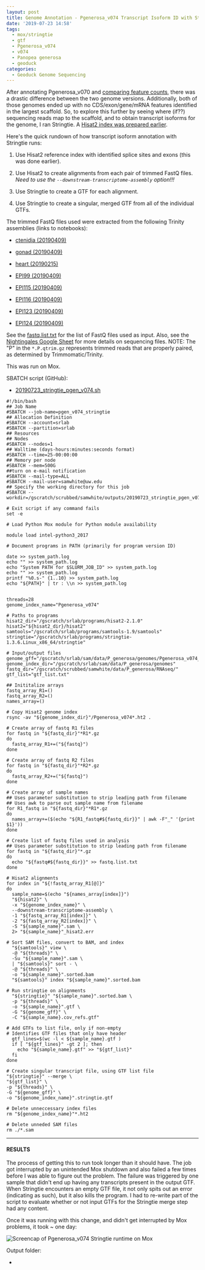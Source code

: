 ```yaml
---
layout: post
title: Genome Annotation - Pgenerosa_v074 Transcript Isoform ID with Stringtie on Mox
date: '2019-07-23 14:58'
tags:
  - mox/stringtie
  - gtf
  - Pgenerosa_v074
  - v074
  - Panopea generosa
  - geoduck
categories:
  - Geoduck Genome Sequencing
---
```

After annotating Pgenerosa_v070 and [comparing feature counts](https://robertslab.github.io/sams-notebook/2019/07/22/Genome-Annotation-Pgenerosa_v070-and-v074-Top-18-Scaffolds-Feature-Count-Comparisons.html), there was a drastic difference between the two genome versions. Additionally, both of those genomes ended up with no CDS/exon/gene/mRNA features identified in the largest scaffold. So, to explore this further by seeing where (if??) sequencing reads map to the scaffold, and to obtain transcript isoforms for the genome, I ran Stringtie. A [Hisat2 index was prepared earlier](https://robertslab.github.io/sams-notebook/2019/07/23/Genome-Annotation-Pgenerosa_v074-Hisat2-Transcript-Isoform-Index.html).

Here's the quick rundown of how transcript isoform annotation with Stringtie runs:

1. Use Hisat2 reference index with identified splice sites and exons (this was done earlier).

2. Use Hisat2 to create alignments from each pair of trimmed FastQ files. _Need to use the `--downstream-transcriptome-assembly` option!!!_

3. Use Stringtie to create a GTF for each alignment.

4. Use Stringtie to create a singular, merged GTF from all of the individual GTFs.

The trimmed FastQ files used were extracted from the following Trinity assemblies (links to notebooks):

- [ctenidia (20190409)](https://robertslab.github.io/sams-notebook/2019/04/09/Transcriptome-Assembly-Geoduck-Tissue-specific-Assembly-Ctenidia-with-HiSeq-and-NovaSeq-Data-on-Mox.html)

- [gonad (20190409)](https://robertslab.github.io/sams-notebook/2019/04/09/Transcriptome-Assembly-Geoduck-Tissue-specific-Assembly-Gonad-HiSeq-and-NovaSeq-Data-on-Mox.html)

- [heart (20190215)](https://robertslab.github.io/sams-notebook/2019/02/15/Transcriptome-Assembly-Geoduck-Tissue-Specific-Assembly-Heart.html)

- [EPI99 (20190409)](https://robertslab.github.io/sams-notebook/2019/04/09/Transcriptome-Assembly-Geoduck-Tissue-specific-Assembly-Larvae-Day5-EPI99-with-HiSeq-and-NovaSeq-Data-on-Mox.html)

- [EPI115 (20190409)](https://robertslab.github.io/sams-notebook/2019/04/09/Transcriptome-Assembly-Geoduck-Tissue-specific-Assembly-Juvenile-Super-Low-OA-EPI115-with-HiSeq-Data-on-Mox.html)

- [EPI116 (20190409)](https://robertslab.github.io/sams-notebook/2019/04/09/Transcriptome-Assembly-Geoduck-Tissue-specific-Assembly-Juvenile-Super-Low-OA-EPI116-with-HiSeq-Data-on-Mox.html)

- [EPI123 (20190409)](https://robertslab.github.io/sams-notebook/2019/04/09/Transcriptome-Assembly-Geoduck-Tissue-specific-Assembly-Juvenile-Ambient-OA-EPI123-with-HiSeq-Data-on-Mox.html)

- [EPI124 (20190409)](https://robertslab.github.io/sams-notebook/2019/04/09/Transcriptome-Assembly-Geoduck-Tissue-specific-Assembly-Juvenile-Ambient-OA-EPI124-with-HiSeq-and-NovaSeq-Data-on-Mox.html)

See the [fastq.list.txt](https://gannet.fish.washington.edu/Atumefaciens/20190723_stringtie_pgen_v070/fastq.list.txt) for the list of FastQ files used as input. Also, see the [Nightingales Google Sheet](http://b.link/nightingales) for more details on sequencing files.
NOTE: The "P" in the `*.P.qtrim.gz` represents trimmed reads that are properly paired, as determined by Trimmomatic/Trinity.


This was run on Mox.

SBATCH script (GitHub):

- [20190723_stringtie_pgen_v074.sh](https://github.com/RobertsLab/sams-notebook/blob/master/sbatch_scripts/20190723_stringtie_pgen_v074.sh)

```shell
#!/bin/bash
## Job Name
#SBATCH --job-name=pgen_v074_stringtie
## Allocation Definition
#SBATCH --account=srlab
#SBATCH --partition=srlab
## Resources
## Nodes
#SBATCH --nodes=1
## Walltime (days-hours:minutes:seconds format)
#SBATCH --time=25-00:00:00
## Memory per node
#SBATCH --mem=500G
##turn on e-mail notification
#SBATCH --mail-type=ALL
#SBATCH --mail-user=samwhite@uw.edu
## Specify the working directory for this job
#SBATCH --workdir=/gscratch/scrubbed/samwhite/outputs/20190723_stringtie_pgen_v074

# Exit script if any command fails
set -e

# Load Python Mox module for Python module availability

module load intel-python3_2017

# Document programs in PATH (primarily for program version ID)

date >> system_path.log
echo "" >> system_path.log
echo "System PATH for $SLURM_JOB_ID" >> system_path.log
echo "" >> system_path.log
printf "%0.s-" {1..10} >> system_path.log
echo "${PATH}" | tr : \\n >> system_path.log


threads=28
genome_index_name="Pgenerosa_v074"

# Paths to programs
hisat2_dir="/gscratch/srlab/programs/hisat2-2.1.0"
hisat2="${hisat2_dir}/hisat2"
samtools="/gscratch/srlab/programs/samtools-1.9/samtools"
stringtie="/gscratch/srlab/programs/stringtie-1.3.6.Linux_x86_64/stringtie"

# Input/output files
genome_gff="/gscratch/srlab/sam/data/P_generosa/genomes/Pgenerosa_v074_genome_snap02.all.renamed.putative_function.domain_added.gff"
genome_index_dir="/gscratch/srlab/sam/data/P_generosa/genomes"
fastq_dir="/gscratch/scrubbed/samwhite/data/P_generosa/RNAseq/"
gtf_list="gtf_list.txt"

## Inititalize arrays
fastq_array_R1=()
fastq_array_R2=()
names_array=()

# Copy Hisat2 genome index
rsync -av "${genome_index_dir}"/Pgenerosa_v074*.ht2 .

# Create array of fastq R1 files
for fastq in "${fastq_dir}"*R1*.gz
do
  fastq_array_R1+=("${fastq}")
done

# Create array of fastq R2 files
for fastq in "${fastq_dir}"*R2*.gz
do
  fastq_array_R2+=("${fastq}")
done

# Create array of sample names
## Uses parameter substitution to strip leading path from filename
## Uses awk to parse out sample name from filename
for R1_fastq in "${fastq_dir}"*R1*.gz
do
  names_array+=($(echo "${R1_fastq#${fastq_dir}}" | awk -F"_" '{print $1}'))
done

# Create list of fastq files used in analysis
## Uses parameter substitution to strip leading path from filename
for fastq in "${fastq_dir}"*.gz
do
  echo "${fastq#${fastq_dir}}" >> fastq.list.txt
done

# Hisat2 alignments
for index in "${!fastq_array_R1[@]}"
do
  sample_name=$(echo "${names_array[index]}")
  "${hisat2}" \
  -x "${genome_index_name}" \
  --downstream-transcriptome-assembly \
  -1 "${fastq_array_R1[index]}" \
  -2 "${fastq_array_R2[index]}" \
  -S "${sample_name}".sam \
  2> "${sample_name}"_hisat2.err

# Sort SAM files, convert to BAM, and index
  "${samtools}" view \
  -@ "${threads}" \
  -Su "${sample_name}".sam \
  | "${samtools}" sort - \
  -@ "${threads}" \
  -o "${sample_name}".sorted.bam
  "${samtools}" index "${sample_name}".sorted.bam

# Run stringtie on alignments
  "${stringtie}" "${sample_name}".sorted.bam \
  -p "${threads}" \
  -o "${sample_name}".gtf \
  -G "${genome_gff}" \
  -C "${sample_name}.cov_refs.gtf"

# Add GTFs to list file, only if non-empty
# Identifies GTF files that only have header
  gtf_lines=$(wc -l < ${sample_name}.gtf )
  if [ "${gtf_lines}" -gt 2 ]; then
    echo "${sample_name}.gtf" >> "${gtf_list}"
  fi
done

# Create singular transcript file, using GTF list file
"${stringtie}" --merge \
"${gtf_list}" \
-p "${threads}" \
-G "${genome_gff}" \
-o "${genome_index_name}".stringtie.gtf

# Delete unneccessary index files
rm "${genome_index_name}"*.ht2

# Delete unneded SAM files
rm ./*.sam
```

---

#### RESULTS

The process of getting this to run took longer than it should have. The job got interrupted by an unintended Mox shutdown and also failed a few times before I was able to figure out the problem. The failure was triggered by one sample that didn't end up having any transcripts present in the output GTF. When Stringtie encounters an empty GTF file, it not only spits out an error (indicating as such), but it also kills the program. I had to re-write part of the script to evaluate whether or not input GTFs for the Stringtie merge step had any content.

Once it was running with this change, and didn't get interrupted by Mox problems, it took ~ one day:

![Screencap of Pgenerosa_v074 Stringtie runtime on Mox](https://github.com/RobertsLab/sams-notebook/blob/master/images/screencaps/20190723_stringtie_pgen_v074_runtime.png?raw=true)

Output folder:

- []()
